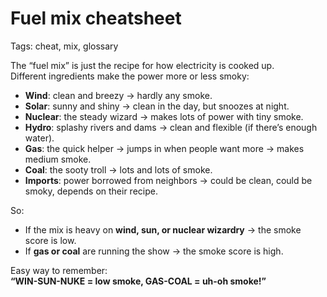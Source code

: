 # Fuel mix cheatsheet  
Tags: cheat, mix, glossary  

The “fuel mix” is just the recipe for how electricity is cooked up.  
Different ingredients make the power more or less smoky:  

- **Wind**: clean and breezy → hardly any smoke.  
- **Solar**: sunny and shiny → clean in the day, but snoozes at night.  
- **Nuclear**: the steady wizard → makes lots of power with tiny smoke.  
- **Hydro**: splashy rivers and dams → clean and flexible (if there’s enough water).  
- **Gas**: the quick helper → jumps in when people want more → makes medium smoke.  
- **Coal**: the sooty troll → lots and lots of smoke.  
- **Imports**: power borrowed from neighbors → could be clean, could be smoky, depends on their recipe.  

So:  
- If the mix is heavy on **wind, sun, or nuclear wizardry** → the smoke score is low.  
- If **gas or coal** are running the show → the smoke score is high.  

Easy way to remember:  
**“WIN-SUN-NUKE = low smoke, GAS-COAL = uh-oh smoke!”**  
